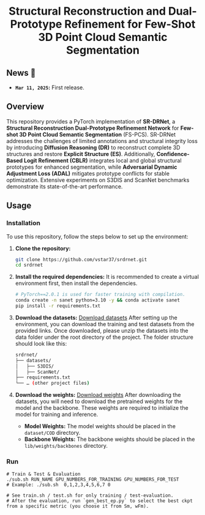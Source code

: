 <h1 align="center">Structural Reconstruction and Dual-Prototype Refinement for
Few-Shot 3D Point Cloud Semantic Segmentation</h1>


## News :newspaper:
* **`Mar 11, 2025`:** First release.

## Overview  
This repository provides a PyTorch implementation of **SR-DRNet**, a **Structural Reconstruction Dual-Prototype Refinement Network** for **Few-shot 3D Point Cloud Semantic Segmentation** (FS-PCS). SR-DRNet addresses the challenges of limited annotations and structural integrity loss by introducing **Diffusion Reasoning (DR)** to reconstruct complete 3D structures and restore **Explicit Structure (ES)**. Additionally, **Confidence-Based Logit Refinement (CBLR)** integrates local and global structural prototypes for enhanced segmentation, while **Adversarial Dynamic Adjustment Loss (ADAL)** mitigates prototype conflicts for stable optimization. Extensive experiments on S3DIS and ScanNet benchmarks demonstrate its state-of-the-art performance.

## Usage

### Installation
To use this repository, follow the steps below to set up the environment:

1. **Clone the repository:**
   ```bash
   git clone https://github.com/vstar37/srdrnet.git
   cd srdrnet

2.	**Install the required dependencies:**
    It is recommended to create a virtual environment first, then install the dependencies.
    ```bash
    # PyTorch==2.0.1 is used for faster training with compilation.
    conda create -n sanet python=3.10 -y && conda activate sanet
    pip install -r requirements.txt

3. **Download the datasets:**
   [Download datasets](https://drive.google.com/drive/folders/1ehBdZcQWRVshFxR2u7-E1Uv-fwhkdOiE?usp=drive_link)
    After setting up the environment, you can download the training and test datasets from the provided links. Once downloaded, please unzip the datasets into the data folder under the root directory of the project. The folder structure should look like this:
   ```bash
   srdrnet/
   ├── datasets/
   │   ├── S3DIS/
   │   ├── ScanNet/
   ├── requirements.txt
   └── … (other project files)
4. **Download the weights:**
   [Download weights](https://drive.google.com/drive/folders/1ehBdZcQWRVshFxR2u7-E1Uv-fwhkdOiE?usp=drive_link)
   After downloading the datasets, you will need to download the pretrained weights for the model and the backbone. These weights are required to initialize the model for training and inference.

   - **Model Weights:** The model weights should be placed in the `dataset/COD` directory.
   - **Backbone Weights:** The backbone weights should be placed in the `lib/weights/backbones` directory.

### Run
```shell
# Train & Test & Evaluation
./sub.sh RUN_NAME GPU_NUMBERS_FOR_TRAINING GPU_NUMBERS_FOR_TEST
# Example: ./sub.sh  0,1,2,3,4,5,6,7 0

# See train.sh / test.sh for only training / test-evaluation.
# After the evaluation, run `gen_best_ep.py` to select the best ckpt from a specific metric (you choose it from Sm, wFm).
```




   
